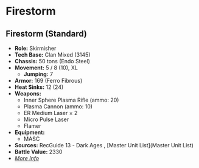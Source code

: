 # Firestorm 

## Firestorm (Standard) 

- **Role:** Skirmisher 
- **Tech Base:** Clan Mixed (3145) 
- **Chassis:** 50 tons (Endo Steel) 
- **Movement:** 5 / 8 (10), XL 
  - **Jumping:** 7 
- **Armor:** 169 (Ferro Fibrous) 
- **Heat Sinks:** 12 (24) 
- **Weapons:** 
  - Inner Sphere Plasma Rifle (ammo: 20) 
  - Plasma Cannon (ammo: 10) 
  - ER Medium Laser × 2 
  - Micro Pulse Laser 
  - Flamer 
- **Equipment:** 
  - MASC 
- **Sources:** RecGuide 13 - Dark Ages , [Master Unit List](Master Unit List) 
- **Battle Value:** 2330 
- [*More Info*](firestorm/firestorm_standard.md) 

